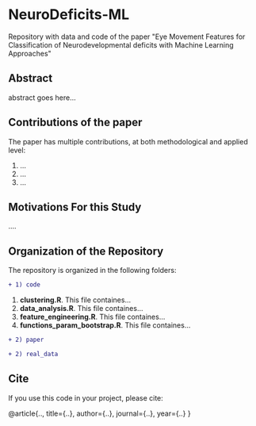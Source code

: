 # NeuroDeficits-ML
Repository with data and code of the paper "Eye Movement Features for Classification of Neurodevelopmental deficits with Machine Learning Approaches"

## **Abstract**

abstract goes here...


## Contributions of the paper
The paper has multiple contributions, at both methodological and applied level:
1. ...
2. ...
3. ...


## Motivations For this Study

....


## Organization of the Repository
The repository is organized in the following folders:

```diff
+ 1) code
```

1.  **clustering.R**. This file containes...
2. **data_analysis.R**. This file containes...
3.  **feature_engineering.R**. This file containes...
4.  **functions_param_bootstrap.R**. This file containes...


```diff
+ 2) paper 
```


```diff
+ 2) real_data 
```


## Cite

If you use this code in your project, please cite:

@article{..,
  title={..},
  author={..},
  journal={..},
  year={..}
}

